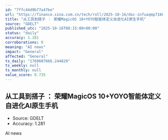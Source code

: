 ```yaml
---
id: "7ffc44d9b77a47be"
url: "https://finance.sina.com.cn/tech/roll/2025-10-16/doc-infuaqmp7166493.shtml"
title: "从工具到搭子 ： 荣耀MagicOS 10+YOYO智能体定义自进化AI原生手机"
source: "GDELT"
published_utc: "2025-10-16T08:15:00+00:00"
status: "daily"
accuracy: 1.281
corroborations: 0
meaning: "AI news"
impact: "General"
affected: "General"
ts_daily: "1760607666.244829"
ts_weekly: null
ts_monthly: null
value_score: 0.735
---
```

## 从工具到搭子 ： 荣耀MagicOS 10+YOYO智能体定义自进化AI原生手机

- Source: GDELT
- Accuracy: 1.281

AI news
